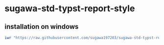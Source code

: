 # sugawa-std-typst-report-style

## installation on windows

```powershell
iwr "https://raw.githubusercontent.com/sugawa197203/sugawa-std-typst-report-style/main/scripts/install.ps1" | iex
```
